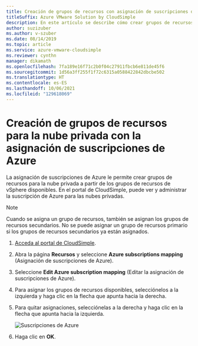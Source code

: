 ```yaml
---
title: Creación de grupos de recursos con asignación de suscripciones de Azure
titleSuffix: Azure VMware Solution by CloudSimple
description: En este artículo se describe cómo crear grupos de recursos para la nube privada a través de la asignación de suscripciones de Azure.
author: suzizuber
ms.author: v-szuber
ms.date: 08/14/2019
ms.topic: article
ms.service: azure-vmware-cloudsimple
ms.reviewer: cynthn
manager: dikamath
ms.openlocfilehash: 7fa189e16f71c2b0f04c27911fbcb6e811de45f6
ms.sourcegitcommit: 1d56a3ff255f1f72c6315a0588422842dbcbe502
ms.translationtype: HT
ms.contentlocale: es-ES
ms.lasthandoff: 10/06/2021
ms.locfileid: "129618069"
---
```

# <a name="create-resource-pools-for-your-private-cloud-with-azure-subscription-mapping"></a>Creación de grupos de recursos para la nube privada con la asignación de suscripciones de Azure
La asignación de suscripciones de Azure le permite crear grupos de recursos para la nube privada a partir de los grupos de recursos de vSphere disponibles. En el portal de CloudSimple, puede ver y administrar la suscripción de Azure para las nubes privadas.

> [!NOTE]
> Cuando se asigna un grupo de recursos, también se asignan los grupos de recursos secundarios. No se puede asignar un grupo de recursos primario si los grupos de recursos secundarios ya están asignados.

1. [Acceda al portal de CloudSimple](access-cloudsimple-portal.md).
2. Abra la página **Recursos** y seleccione **Azure subscriptions mapping** (Asignación de suscripciones de Azure).  
3. Seleccione **Edit Azure subscription mapping** (Editar la asignación de suscripciones de Azure).  
4. Para asignar los grupos de recursos disponibles, selecciónelos a la izquierda y haga clic en la flecha que apunta hacia la derecha. 
5. Para quitar asignaciones, selecciónelas a la derecha y haga clic en la flecha que apunta hacia la izquierda. 

    ![Suscripciones de Azure](media/resources-azure-mapping.png)

6. Haga clic en **OK**.
